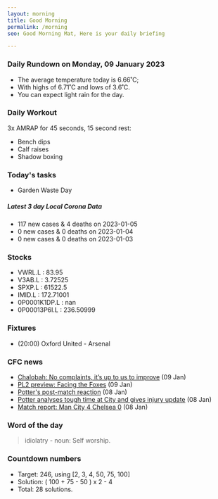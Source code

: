 ```yaml
---
layout: morning
title: Good Morning
permalink: /morning
seo: Good Morning Mat, Here is your daily briefing

---
```


<!-- weather_marker starts -->
### Daily Rundown on Monday, 09 January 2023

- The average temperature today is 6.66˚C;
- With highs of 6.71˚C and lows of 3.6˚C.
- You can expect light rain for the day.

<!-- weather_marker ends -->

### Daily Workout
<!-- workout_marker starts -->
3x AMRAP for 45 seconds, 15 second rest:

- Bench dips
- Calf raises
- Shadow boxing

<!-- workout_marker ends -->

### Today's tasks
<!-- task_marker starts -->
- Garden Waste Day

<!-- task_marker ends -->

<!-- c19_marker starts -->
##### Latest 3 day Local Corona Data

- 117 new cases & 4 deaths on 2023-01-05
- 0 new cases & 0 deaths on 2023-01-04
- 0 new cases & 0 deaths on 2023-01-03

<!-- c19_marker ends -->

### Stocks

<!-- stocks_marker starts -->

- VWRL.L : 83.95
- V3AB.L : 3.72525
- SPXP.L : 61522.5
- IMID.L : 172.71001
- 0P0001K1DP.L : nan
- 0P00013P6I.L : 236.50999

<!-- stocks_marker ends -->

### Fixtures

<!-- sports_marker starts -->

<ul>
<li>(20:00) Oxford United - Arsenal</li>
</ul>

<!-- sports_marker ends -->

### CFC news

<!-- cfc_marker starts -->
- [Chalobah: No complaints, it’s up to us to improve](https://chelseafc.com/en/news/article/chalobah-no-complaints-its-up-to-us-to-improve) (09 Jan)
- [PL2 preview: Facing the Foxes](https://chelseafc.com/en/news/article/pl2-preview-facing-the-foxes) (09 Jan)
- [Potter's post-match reaction](https://chelseafc.com/en/video/potter-post-match-reaction-manchestercity-facup) (08 Jan)
- [Potter analyses tough time at City and gives injury update](https://chelseafc.com/en/news/article/potter-analyses-tough-time-at-city-and-gives-injury-update) (08 Jan)
- [Match report: Man City 4 Chelsea 0](https://chelseafc.com/en/news/article/match-report-man-city-4-chelsea-0) (08 Jan)

<!-- cfc_marker ends -->

### Word of the day
<!-- word_marker starts -->

 > idiolatry - noun: Self worship.

<!-- word_marker ends -->

### Countdown numbers
<!-- game_marker starts -->

- Target: 246, using [2, 3, 4, 50, 75, 100]
- Solution: ( 100 + 75 - 50 ) x 2 - 4
- Total: 28 solutions.

<!-- game_marker ends -->
